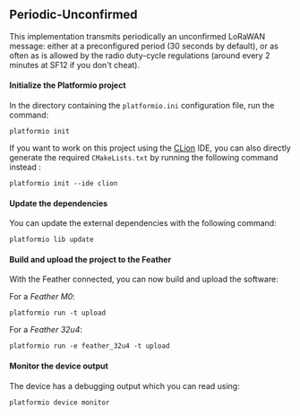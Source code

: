 ## Periodic-Unconfirmed

This implementation transmits periodically an unconfirmed LoRaWAN message: either at a preconfigured period (30 seconds by default), or as often as is allowed by the radio duty-cycle regulations (around every 2 minutes at SF12 if you don't cheat). 

#### Initialize the Platformio project

In the directory containing the `platformio.ini` configuration file, run the command: 

```
platformio init
```

If you want to work on this project using the [CLion](https://www.jetbrains.com/clion/) IDE, you can also directly generate the required `CMakeLists.txt` by running the following command instead :

```
platformio init --ide clion
```

#### Update the dependencies

You can update the external dependencies with the following command: 

```
platformio lib update
```

#### Build and upload the project to the Feather

With the Feather connected, you can now build and upload the software:

For a _Feather M0_:

```
platformio run -t upload
```

For a _Feather 32u4_:

```
platformio run -e feather_32u4 -t upload
```

#### Monitor the device output

The device has a debugging output which you can read using:

```
platformio device monitor
```